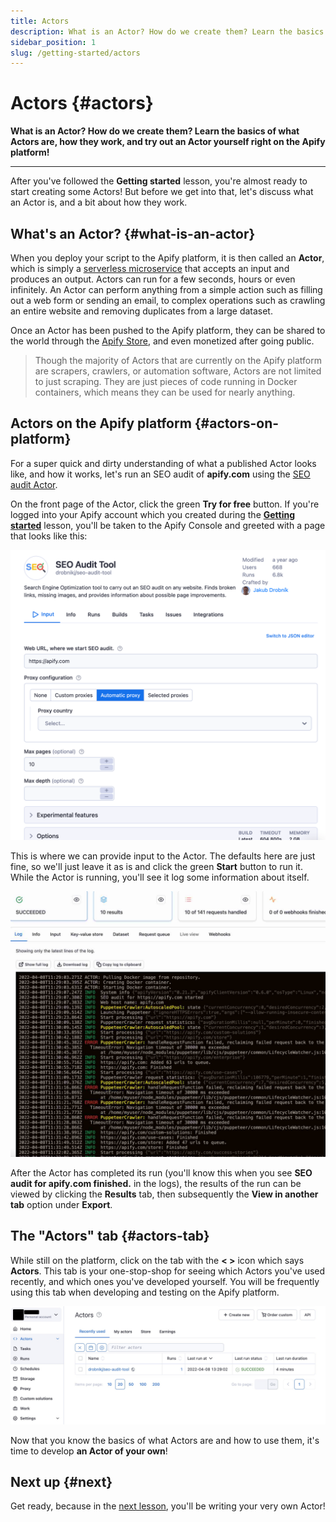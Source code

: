 ```yaml
---
title: Actors
description: What is an Actor? How do we create them? Learn the basics of what Actors are, how they work, and try out an Actor yourself right on the Apify platform!
sidebar_position: 1
slug: /getting-started/actors
---
```


# Actors {#actors}

**What is an Actor? How do we create them? Learn the basics of what Actors are, how they work, and try out an Actor yourself right on the Apify platform!**

---

After you've followed the **Getting started** lesson, you're almost ready to start creating some Actors! But before we get into that, let's discuss what an Actor is, and a bit about how they work.

## What's an Actor? {#what-is-an-actor}

When you deploy your script to the Apify platform, it is then called an **Actor**, which is simply a [serverless microservice](https://www.datadoghq.com/knowledge-center/serverless-architecture/serverless-microservices/#:~:text=Serverless%20microservices%20are%20cloud-based,suited%20for%20microservice-based%20architectures.) that accepts an input and produces an output. Actors can run for a few seconds, hours or even infinitely. An Actor can perform anything from a simple action such as filling out a web form or sending an email, to complex operations such as crawling an entire website and removing duplicates from a large dataset.

Once an Actor has been pushed to the Apify platform, they can be shared to the world through the [Apify Store](https://apify.com/store), and even monetized after going public.

> Though the majority of Actors that are currently on the Apify platform are scrapers, crawlers, or automation software, Actors are not limited to just scraping. They are just pieces of code running in Docker containers, which means they can be used for nearly anything.

## Actors on the Apify platform {#actors-on-platform}

For a super quick and dirty understanding of what a published Actor looks like, and how it works, let's run an SEO audit of **apify.com** using the [SEO audit Actor](https://apify.com/misceres/seo-audit-tool).

On the front page of the Actor, click the green **Try for free** button. If you're logged into your Apify account which you created during the [**Getting started**](./index.md) lesson, you'll be taken to the Apify Console and greeted with a page that looks like this:

![Actor configuration](./images/seo-actor-config.png)

This is where we can provide input to the Actor. The defaults here are just fine, so we'll just leave it as is and click the green **Start** button to run it. While the Actor is running, you'll see it log some information about itself.

![Actor logs](./images/actor-logs.jpg)

After the Actor has completed its run (you'll know this when you see **SEO audit for apify.com finished.** in the logs), the results of the run can be viewed by clicking the **Results** tab, then subsequently the **View in another tab** option under **Export**.

## The "Actors" tab {#actors-tab}

While still on the platform, click on the tab with the **< >** icon which says **Actors**. This tab is your one-stop-shop for seeing which Actors you've used recently, and which ones you've developed yourself. You will be frequently using this tab when developing and testing on the Apify platform.

![The "Actors" tab on the Apify platform](./images/actors-tab.jpg)

Now that you know the basics of what Actors are and how to use them, it's time to develop **an Actor of your own**!

## Next up {#next}

Get ready, because in the [next lesson](./creating_actors.md), you'll be writing your very own Actor!
